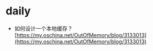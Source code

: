 # daily

* 如何设计一个本地缓存？ [https://my.oschina.net/OutOfMemory/blog/3133013](https://my.oschina.net/OutOfMemory/blog/3133013)

